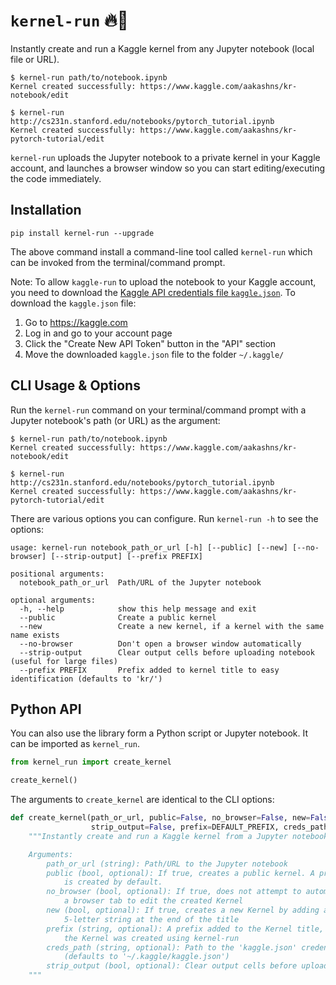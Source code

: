 # `kernel-run` 🔥🚀

Instantly create and run a Kaggle kernel from any Jupyter notebook (local file or URL).

```
$ kernel-run path/to/notebook.ipynb
Kernel created successfully: https://www.kaggle.com/aakashns/kr-notebook/edit

$ kernel-run http://cs231n.stanford.edu/notebooks/pytorch_tutorial.ipynb
Kernel created successfully: https://www.kaggle.com/aakashns/kr-pytorch-tutorial/edit
```

`kernel-run` uploads the Jupyter notebook to a private kernel in your Kaggle account, and launches a browser window so you can start editing/executing the code immediately.

## Installation

```
pip install kernel-run --upgrade
```

The above command install a command-line tool called `kernel-run` which can be invoked from the terminal/command prompt.

Note: To allow `kaggle-run` to upload the notebook to your Kaggle account, you need to download the [Kaggle API credentials file `kaggle.json`](https://github.com/Kaggle/kaggle-api#api-credentials). To download the `kaggle.json` file:

1. Go to https://kaggle.com
2. Log in and go to your account page
3. Click the "Create New API Token" button in the "API" section
4. Move the downloaded `kaggle.json` file to the folder `~/.kaggle/`

## CLI Usage & Options

Run the `kernel-run` command on your terminal/command prompt with a Jupyter notebook's path (or URL) as the argument:

```
$ kernel-run path/to/notebook.ipynb
Kernel created successfully: https://www.kaggle.com/aakashns/kr-notebook/edit

$ kernel-run http://cs231n.stanford.edu/notebooks/pytorch_tutorial.ipynb
Kernel created successfully: https://www.kaggle.com/aakashns/kr-pytorch-tutorial/edit
```

There are various options you can configure. Run `kernel-run -h` to see the options:

```
usage: kernel-run notebook_path_or_url [-h] [--public] [--new] [--no-browser] [--strip-output] [--prefix PREFIX]

positional arguments:
  notebook_path_or_url  Path/URL of the Jupyter notebook

optional arguments:
  -h, --help            show this help message and exit
  --public              Create a public kernel
  --new                 Create a new kernel, if a kernel with the same name exists
  --no-browser          Don't open a browser window automatically
  --strip-output        Clear output cells before uploading notebook (useful for large files)
  --prefix PREFIX       Prefix added to kernel title to easy identification (defaults to 'kr/')
```

## Python API

You can also use the library form a Python script or Jupyter notebook. It can be imported as `kernel_run`.

```python
from kernel_run import create_kernel

create_kernel()
```

The arguments to `create_kernel` are identical to the CLI options:

```python
def create_kernel(path_or_url, public=False, no_browser=False, new=False,
                  strip_output=False, prefix=DEFAULT_PREFIX, creds_path=None):
    """Instantly create and run a Kaggle kernel from a Jupyter notebook (local file or URL)

    Arguments:
        path_or_url (string): Path/URL to the Jupyter notebook
        public (bool, optional): If true, creates a public kernel. A private kernel
            is created by default.
        no_browser (bool, optional): If true, does not attempt to automatically open
            a browser tab to edit the created Kernel
        new (bool, optional): If true, creates a new Kernel by adding a random
            5-letter string at the end of the title
        prefix (string, optional): A prefix added to the Kernel title, to indicate that
            the Kernel was created using kernel-run
        creds_path (string, optional): Path to the 'kaggle.json' credentials file
            (defaults to '~/.kaggle/kaggle.json')
        strip_output (bool, optional): Clear output cells before uploading notebook.
    """
```
